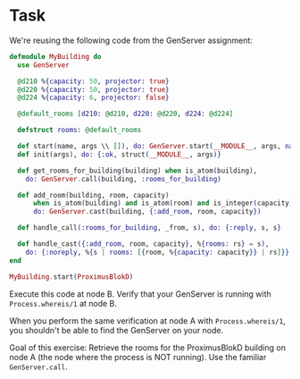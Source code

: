 # Task

We're reusing the following code from the GenServer assignment:

```elixir
defmodule MyBuilding do
  use GenServer

  @d210 %{capacity: 50, projector: true}
  @d220 %{capacity: 50, projector: true}
  @d224 %{capacity: 6, projector: false}

  @default_rooms [d210: @d210, d220: @d220, d224: @d224]

  defstruct rooms: @default_rooms

  def start(name, args \\ []), do: GenServer.start(__MODULE__, args, name: name)
  def init(args), do: {:ok, struct(__MODULE__, args)}

  def get_rooms_for_building(building) when is_atom(building),
    do: GenServer.call(building, :rooms_for_building)

  def add_room(building, room, capacity)
      when is_atom(building) and is_atom(room) and is_integer(capacity),
      do: GenServer.cast(building, {:add_room, room, capacity})

  def handle_call(:rooms_for_building, _from, s), do: {:reply, s, s}

  def handle_cast({:add_room, room, capacity}, %{rooms: rs} = s),
    do: {:noreply, %{s | rooms: [{room, %{capacity: capacity}} | rs]}}
end

MyBuilding.start(ProximusBlokD)
```

Execute this code at node B. Verify that your GenServer is running with `Process.whereis/1` at node B.

When you perform the same verification at node A with `Process.whereis/1`, you shouldn't be able to find the GenServer on your node.

Goal of this exercise:
Retrieve the rooms for the ProximusBlokD building on node A (the node where the process is NOT running). Use the familiar `GenServer.call`.
